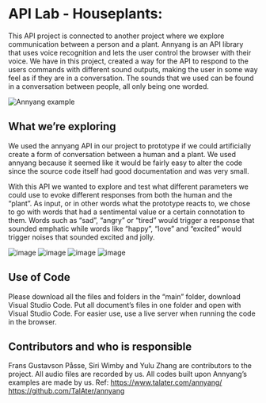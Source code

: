 # API Lab - Houseplants:
 
This API project is connected to another project where we explore communication between a person and a plant. 
Annyang is an API library that uses voice recognition and lets the user control the browser with their voice. 
We have in this project, created a way for the API to respond to the users commands with different sound outputs, making the user in some way feel as if they are in a conversation. The sounds that we used can be found in a conversation between people, all only being one worded. 

![Annyang example](https://user-images.githubusercontent.com/79635121/110962511-5ebd8380-8351-11eb-96cf-97749180b21d.png)


## What we’re exploring

We used the annyang API in our project to prototype if we could artificially create a form of conversation between a human and a plant. We used annyang because it seemed like it would be fairly easy to alter the code since the source code itself had good documentation and was very small.

With this API we wanted to explore and test what different parameters we could use to evoke different responses from both the human and the “plant”. As input, or in other words what the prototype reacts to, we chose to go with words that had a sentimental value or a certain connotation to them. Words such as “sad”, “angry” or “tired” would trigger a response that sounded emphatic while words like “happy”, “love” and “excited” would trigger noises that sounded excited and jolly.

![image](https://user-images.githubusercontent.com/78792675/110965820-de008680-8354-11eb-8038-92472a951cdf.png)
![image](https://user-images.githubusercontent.com/78792675/110965323-5c105d80-8354-11eb-82ac-f76f68d49bc1.png)
![image](https://user-images.githubusercontent.com/78792675/110965409-721e1e00-8354-11eb-891d-a53f42df1ed4.png)
![image](https://user-images.githubusercontent.com/78792675/110965572-9b3eae80-8354-11eb-8752-a21512544c09.png)


## Use of Code
Please download all the files and folders in the “main” folder, download Visual Studio Code. Put all document’s files in one folder and open with Visual Studio Code. For easier use, use a live server when running the code in the browser.

## Contributors and who is responsible
Frans Gustavson Påsse, Siri Wimby and Yulu Zhang are contributors to the project. All audio files are recorded by us. All codes built upon Annyang’s examples are made by us. Ref: https://www.talater.com/annyang/    https://github.com/TalAter/annyang 

